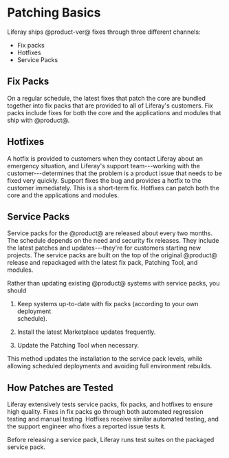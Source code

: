 # Patching Basics [](id=patching-basics)

Liferay ships @product-ver@ fixes through three different channels: 

- Fix packs 
- Hotfixes 
- Service Packs 

## Fix Packs [](id=fix-packs)

On a regular schedule, the latest fixes that patch the core are bundled together
into fix packs that are provided to all of Liferay's customers. Fix packs
include fixes for both the core and the applications and modules that ship with
@product@. 

## Hotfixes [](id=hotfixes)

A hotfix is provided to customers when they contact Liferay about an emergency
situation, and Liferay's support team---working with the customer---determines
that the problem is a product issue that needs to be fixed very quickly. Support
fixes the bug and provides a hotfix to the customer immediately. This is a
short-term fix. Hotfixes can patch both the core and the applications and
modules. 

## Service Packs [](id=service-packs)

Service packs for the @product@ are released about every two months. The
schedule depends on the need and security fix releases. They include the latest
patches and updates---they're for customers starting new projects. The service
packs are built on the top of the original @product@ release and repackaged with
the latest fix pack, Patching Tool, and modules.

Rather than updating existing @product@ systems with service packs, you should

1.  Keep systems up-to-date with fix packs (according to your own deployment    
    schedule).

2.  Install the latest Marketplace updates frequently.

3.  Update the Patching Tool when necessary.

This method updates the installation to the service pack levels, while allowing
scheduled deployments and avoiding full environment rebuilds. 

## How Patches are Tested [](id=how-patches-are-tested)

Liferay extensively tests service packs, fix packs, and hotfixes to ensure high
quality. Fixes in fix packs go through both automated regression testing and
manual testing. Hotfixes receive similar automated testing, and the support
engineer who fixes a reported issue tests it.  

Before releasing a service pack, Liferay runs test suites on the packaged
service pack. 
